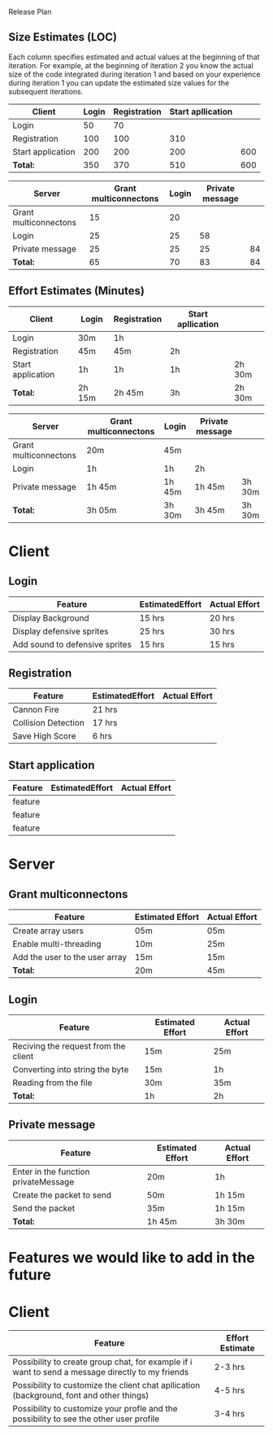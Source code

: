 Release Plan

## Size Estimates (LOC)

Each column specifies estimated and actual values at the beginning of that iteration. For example, at the beginning of iteration 2 you know the actual size of the code integrated during iteration 1 and based on your experience during iteration 1 you can update the estimated size values for the subsequent iterations.

| Client | Login | Registration | Start apllication | |
| --- | --- | --- | --- | --- |
| Login | 50 | 70 |   |
| Registration | 100 | 100 | 310 |
| Start application | 200 | 200 | 200 | 600 |
| **Total:** | 350 | 370 | 510 | 600 |

| Server | Grant multiconnectons | Login | Private message ||
| --- | --- | --- | --- | --- |
| Grant multiconnectons | 15 | 20 |
| Login | 25 | 25 | 58 |
| Private message | 25 | 25 | 25 | 84 |
| **Total:** | 65 | 70 | 83 | 84 |



## Effort Estimates (Minutes)

| Client | Login | Registration | Start apllication | |
| --- | --- | --- | --- | --- |
| Login | 30m | 1h |   |
| Registration | 45m | 45m | 2h |
| Start application | 1h | 1h | 1h | 2h 30m
| **Total:** | 2h 15m | 2h 45m | 3h | 2h 30m

| Server | Grant multiconnectons | Login | Private message | |
| --- | --- | --- | --- | --- |
| Grant multiconnectons | 20m | 45m |   |
| Login | 1h | 1h | 2h |
| Private message | 1h 45m | 1h 45m | 1h 45m | 3h 30m |
| **Total:** | 3h 05m | 3h 30m | 3h 45m | 3h 30m |

# **Client**

## Login
| Feature | EstimatedEffort | Actual Effort |
| --- | --- | --- |
| Display Background | 15 hrs | 20 hrs |
| Display defensive sprites | 25 hrs | 30 hrs |
| Add sound to defensive sprites | 15 hrs | 15 hrs |

## Registration
| Feature | EstimatedEffort | Actual Effort |
| --- | --- | --- |
| Cannon Fire | 21 hrs |
| Collision Detection | 17 hrs |
| Save High Score | 6 hrs |

## Start application
| Feature | EstimatedEffort | Actual Effort |
| --- | --- | --- |
| feature |   |
| feature |   |
| feature |   |

# **Server**

## Grant multiconnectons
| Feature | Estimated Effort | Actual Effort |
| --- | --- | --- |
| Create array users | 05m | 05m |
| Enable multi-threading | 10m | 25m |
| Add the user to the user array | 15m | 15m |
| **Total:** | 20m | 45m |

## Login
| Feature | Estimated Effort | Actual Effort |
| --- | --- | --- |
| Reciving the request from the client | 15m | 25m |
| Converting into string the byte | 15m | 1h |
| Reading from the file | 30m | 35m |
| **Total:** | 1h | 2h |

## Private message
| Feature | Estimated Effort | Actual Effort |
| --- | --- | --- |
| Enter in the function privateMessage | 20m | 1h |
| Create the packet to send | 50m | 1h 15m |
| Send the packet  | 35m | 1h 15m |
| **Total:** | 1h 45m | 3h 30m |




# **Features we would like to add in the future**
# Client

| Feature | Effort Estimate |
| --- | --- |
| Possibility to create group chat, for example if i want to send a message directly to my friends | 2-3 hrs |
| Possibility to customize the client chat apllication (background, font and other things) | 4-5 hrs |
| Possibility to customize your profle and the possibility to see the other user profile | 3-4 hrs |
